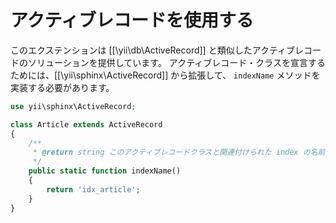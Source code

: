 アクティブレコードを使用する
============================

このエクステンションは [[\yii\db\ActiveRecord]] と類似したアクティブレコードのソリューションを提供しています。
アクティブレコード・クラスを宣言するためには、[[\yii\sphinx\ActiveRecord]] から拡張して、
`indexName` メソッドを実装する必要があります。

```php
use yii\sphinx\ActiveRecord;

class Article extends ActiveRecord
{
    /**
     * @return string このアクティブレコードクラスと関連付けられた index の名前
     */
    public static function indexName()
    {
        return 'idx_article';
    }
}
```
